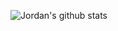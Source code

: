 ![Jordan's github stats](https://github-readme-stats.vercel.app/api?username=JordanTanReiYao&count_private=true&theme=tokyonight&show_icons=true)



<!--<div align="center">
<h1>👋 Jordan Tan Rei Yao</h1>
  <br>
<img align="center" src="https://github-readme-stats.vercel.app/api/?username=JordanTanReiYao&count_private=true&theme=tokyonight&showicons=true&include_all_commits=true">
</div>-->



<!--
**JordanTanReiYao/JordanTanReiYao** is a ✨ _special_ ✨ repository because its `README.md` (this file) appears on your GitHub profile.

Here are some ideas to get you started:

- ### Hi there 👋
- 🔭 I’m currently working on ...
- 🌱 I’m currently learning ...
- 👯 I’m looking to collaborate on ...
- 🤔 I’m looking for help with ...
- 💬 Ask me about ...
- 📫 How to reach me: ...
- 😄 Pronouns: ...
- ⚡ Fun fact: ...
- ...
-->
